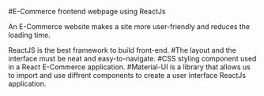#E-Commerce frontend webpage using ReactJs

An E-Commerce website makes a site more user-friendly and reduces the loading time.

ReactJS is the best framework to build front-end. 
#The layout and the interface must be neat and easy-to-navigate. 
#CSS styling component used in a React E-Commerce application. 
#Material-UI is a library that allows us to import and use diffrent components to create a user interface ReactJs application. 
